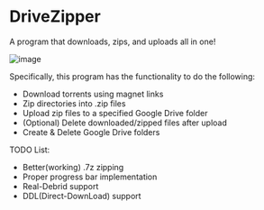 # DriveZipper
A program that downloads, zips, and uploads all in one!

![image](https://github.com/Watermalia/DriveZipper/assets/9553721/31bade7c-7ecf-4433-b4b7-671cfb5fca36)

Specifically, this program has the functionality to do the following:
- Download torrents using magnet links
- Zip directories into .zip files
- Upload zip files to a specified Google Drive folder
- (Optional) Delete downloaded/zipped files after upload
- Create & Delete Google Drive folders

TODO List:
- Better(working) .7z zipping
- Proper progress bar implementation
- Real-Debrid support
- DDL(Direct-DownLoad) support
